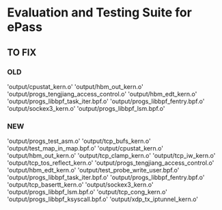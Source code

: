 # Evaluation and Testing Suite for ePass

## TO FIX

### OLD

'output/cpustat_kern.o'
'output/hbm_out_kern.o'
'output/progs_tengjiang_access_control.o'
'output/hbm_edt_kern.o'
'output/progs_libbpf_task_iter.bpf.o'
'output/progs_libbpf_fentry.bpf.o'
'output/sockex3_kern.o'
'output/progs_libbpf_lsm.bpf.o'

### NEW

'output/progs_test_asm.o'
'output/tcp_bufs_kern.o'
'output/test_map_in_map.bpf.o'
'output/cpustat_kern.o'
'output/hbm_out_kern.o'
'output/tcp_clamp_kern.o'
'output/tcp_iw_kern.o'
'output/tcp_tos_reflect_kern.o'
'output/progs_tengjiang_access_control.o'
'output/hbm_edt_kern.o'
'output/test_probe_write_user.bpf.o'
'output/progs_libbpf_task_iter.bpf.o'
'output/progs_libbpf_fentry.bpf.o'
'output/tcp_basertt_kern.o'
'output/sockex3_kern.o'
'output/progs_libbpf_lsm.bpf.o'
'output/tcp_cong_kern.o'
'output/progs_libbpf_ksyscall.bpf.o'
'output/xdp_tx_iptunnel_kern.o'
